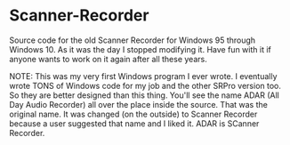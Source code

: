 # Scanner-Recorder
Source code for the old Scanner Recorder for Windows 95 through Windows 10. As it was the day I stopped modifying it. Have fun with it if anyone wants to work on it again after all these years.

NOTE: This was my very first Windows program I ever wrote. I eventually wrote TONS of Windows code for my job and the other SRPro version too. So they are better designed than this thing.
You'll see the name ADAR (All Day Audio Recorder) all over the place inside the source. That was the original name. It was changed (on the outside) to Scanner Recorder because a user suggested that name and I liked it. ADAR is SCanner Recorder.
